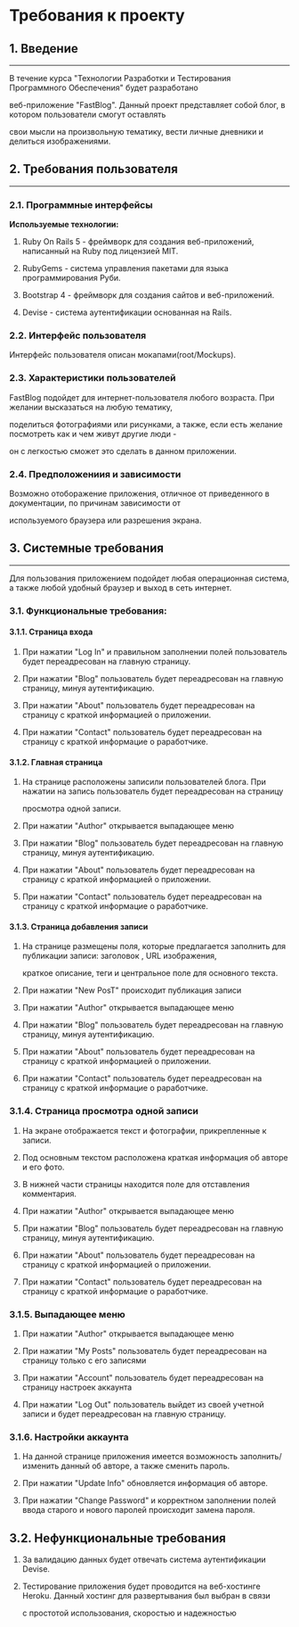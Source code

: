 # Требования к проекту

## 1. Введение
--------------------------------

В течение курса "Технологии Разработки и Тестирования Программного Обеспечения" будет разработано 

веб-приложение "FastBlog". Данный проект представляет собой блог, в котором пользователи смогут оставлять 

свои мысли на произвольную тематику, вести личные дневники и делиться изображениями.


## 2. Требования пользователя
--------------------------------

### 2.1. Программные интерфейсы

**Используемые технологии:**

1. Ruby On Rails 5 - фреймворк для создания веб-приложений, написанный на Ruby под лицензией MIT.

2. RubyGems - система управления пакетами для языка программирования Руби.

3. Bootstrap 4 - фреймворк для создания сайтов и веб-приложений.

4. Devise - система аутентификации основанная на Rails.

### 2.2. Интерфейс пользователя

Интерфейс пользователя описан мокапами(root/Mockups).

### 2.3. Характеристики пользователей

FastBlog подойдет для интернет-пользователя любого возраста. При желании высказаться на любую тематику,

поделиться фотографиями или рисунками, а также, если есть желание посмотреть как и чем живут другие люди - 

он с легкостью сможет это сделать в данном приложении.

### 2.4. Предположениия и зависимости

Возможно отоборажение приложения, отличное от приведенного в документации, по причинам зависимости от

используемого браузера или разрешения экрана.

## 3. Системные требования
--------------------------------
Для пользования приложением подойдет любая операционная система, а также любой удобный браузер и выход
в сеть интернет.

### 3.1. Функциональные требования:

#### 3.1.1. Страница входа

1. При нажатии "Log In" и правильном заполнении полей пользователь будет переадресован на главную страницу.

2. При нажатии "Blog" пользователь будет переадресован на главную страницу, минуя аутентификацию.

4. При нажатии "About" пользователь будет переадресован на страницу с краткой информацией о приложении.

5. При нажатии "Contact" пользователь будет переадресован на страницу с краткой информацие о раработчике.

#### 3.1.2. Главная страница

1. На странице расположены записили пользователей блога. При нажатии на запись пользователь будет переадресован на страницу

   просмотра одной записи.

2. При нажатии "Author" открывается выпадающее меню

3. При нажатии "Blog" пользователь будет переадресован на главную страницу, минуя аутентификацию.

4. При нажатии "About" пользователь будет переадресован на страницу с краткой информацией о приложении.

5. При нажатии "Contact" пользователь будет переадресован на страницу с краткой информацие о раработчике.


#### 3.1.3. Страница добавления записи

1. На странице размещены поля, которые предлагается заполнить для публикации записи: заголовок , URL изображения,

   краткое описание, теги и центральное поле для основного текста.

2. При нажатии "New PosT" происходит публикация записи

3. При нажатии "Author" открывается выпадающее меню

4. При нажатии "Blog" пользователь будет переадресован на главную страницу, минуя аутентификацию.

5. При нажатии "About" пользователь будет переадресован на страницу с краткой информацией о приложении.

6. При нажатии "Contact" пользователь будет переадресован на страницу с краткой информацие о раработчике.

### 3.1.4. Страница просмотра одной записи

1. На экране отображается текст и фотографии, прикрепленные к записи.

2. Под основным текстом расположена краткая информация об авторе и его фото.

3. В нижней части страницы находится поле для отставления комментария.

3. При нажатии "Author" открывается выпадающее меню

4. При нажатии "Blog" пользователь будет переадресован на главную страницу, минуя аутентификацию.

5. При нажатии "About" пользователь будет переадресован на страницу с краткой информацией о приложении.

6. При нажатии "Contact" пользователь будет переадресован на страницу с краткой информацие о раработчике.

### 3.1.5. Выпадающее меню

1. При нажатии "Author" открывается выпадающее меню

2. При нажатии "My Posts" пользователь будет переадресован на страницу только с его записями

3. При нажатии "Account" пользователь будет переадресован на страницу настроек аккаунта

4. При нажатии "Log Out" пользователь выйдет из своей учетной записи и будет переадресован на главную страницу.

### 3.1.6. Настройки аккаунта

1. На данной странице приложения имеется возможность заполнить/изменить данный об авторе, а также сменить пароль.

2. При нажатии "Update Info" обновляется информация об авторе.

3. При нажатии "Change Password" и корректном заполнении полей ввода старого и нового паролей происходит замена пароля.

## 3.2. Нефункциональные требования

1. За валидацию данных будет отвечать система аутентификации Devise.

2. Тестирование приложения будет проводится на веб-хостинге Heroku. Данный хостинг для развертывания был выбран в связи

   с простотой использования, скоростью и надежностью









